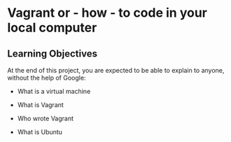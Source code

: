 # Vagrant or - how - to code in your local computer 

## Learning Objectives
  
At the end of this project, you are expected to be able to explain to anyone, without the help of Google:

* What is a virtual machine

* What is Vagrant

* Who wrote Vagrant

* What is Ubuntu

